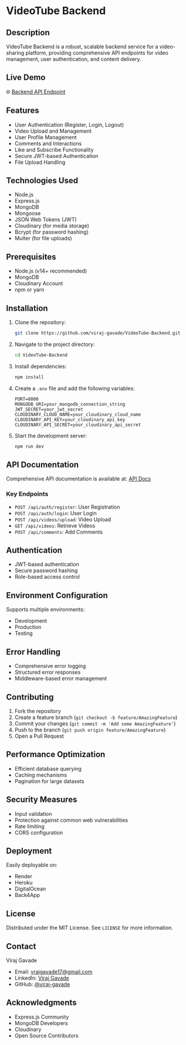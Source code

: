 # VideoTube Backend

## Description
VideoTube Backend is a robust, scalable backend service for a video-sharing platform, providing comprehensive API endpoints for video management, user authentication, and content delivery.

## Live Demo
🌐 [Backend API Endpoint](https://videotubeapi-uukxbf8d.b4a.run./home)

## Features
- User Authentication (Register, Login, Logout)
- Video Upload and Management
- User Profile Management
- Comments and Interactions
- Like and Subscribe Functionality
- Secure JWT-based Authentication
- File Upload Handling

## Technologies Used
- Node.js
- Express.js
- MongoDB
- Mongoose
- JSON Web Tokens (JWT)
- Cloudinary (for media storage)
- Bcrypt (for password hashing)
- Multer (for file uploads)

## Prerequisites
- Node.js (v14+ recommended)
- MongoDB
- Cloudinary Account
- npm or yarn

## Installation

1. Clone the repository:
   ```bash
   git clone https://github.com/viraj-gavade/VideoTube-Backend.git
   ```

2. Navigate to the project directory:
   ```bash
   cd VideoTube-Backend
   ```

3. Install dependencies:
   ```bash
   npm install
   ```

4. Create a `.env` file and add the following variables:
   ```env
   PORT=8000
   MONGODB_URI=your_mongodb_connection_string
   JWT_SECRET=your_jwt_secret
   CLOUDINARY_CLOUD_NAME=your_cloudinary_cloud_name
   CLOUDINARY_API_KEY=your_cloudinary_api_key
   CLOUDINARY_API_SECRET=your_cloudinary_api_secret
   ```

5. Start the development server:
   ```bash
   npm run dev
   ```

## API Documentation
Comprehensive API documentation is available at: [API Docs](https://your-backend-url.com/api-docs)

### Key Endpoints
- `POST /api/auth/register`: User Registration
- `POST /api/auth/login`: User Login
- `POST /api/videos/upload`: Video Upload
- `GET /api/videos`: Retrieve Videos
- `POST /api/comments`: Add Comments

## Authentication
- JWT-based authentication
- Secure password hashing
- Role-based access control

## Environment Configuration
Supports multiple environments:
- Development
- Production
- Testing

## Error Handling
- Comprehensive error logging
- Structured error responses
- Middleware-based error management

## Contributing
1. Fork the repository
2. Create a feature branch (`git checkout -b feature/AmazingFeature`)
3. Commit your changes (`git commit -m 'Add some AmazingFeature'`)
4. Push to the branch (`git push origin feature/AmazingFeature`)
5. Open a Pull Request

## Performance Optimization
- Efficient database querying
- Caching mechanisms
- Pagination for large datasets

## Security Measures
- Input validation
- Protection against common web vulnerabilities
- Rate limiting
- CORS configuration

## Deployment
Easily deployable on:
- Render
- Heroku
- DigitalOcean
- Back4App

## License
Distributed under the MIT License. See `LICENSE` for more information.

## Contact
Viraj Gavade
- Email: vrajgavade17@gmail.com
- LinkedIn: [Viraj Gavade](https://www.linkedin.com/in/viraj-gavade)
- GitHub: [@viraj-gavade](https://github.com/viraj-gavade)

## Acknowledgments
- Express.js Community
- MongoDB Developers
- Cloudinary
- Open Source Contributors
